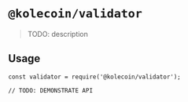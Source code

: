 # `@kolecoin/validator`

> TODO: description

## Usage

```
const validator = require('@kolecoin/validator');

// TODO: DEMONSTRATE API
```
